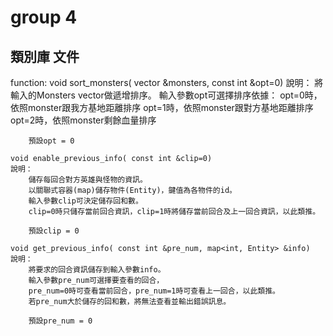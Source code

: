 # group 4
## 類別庫 文件
function: 
    void sort_monsters( vector<Monsters> &monsters, const int &opt=0)
    說明：
        將輸入的Monsters vector做遞增排序。
        輸入參數opt可選擇排序依據：
            opt=0時，依照monster跟我方基地距離排序
            opt=1時，依照monster跟對方基地距離排序
            opt=2時，依照monster剩餘血量排序

        預設opt = 0

    void enable_previous_info( const int &clip=0)
    說明：
        儲存每回合對方英雄與怪物的資訊。
        以關聯式容器(map)儲存物件(Entity)，鍵值為各物件的id。
        輸入參數clip可決定儲存回和數。
        clip=0時只儲存當前回合資訊，clip=1時將儲存當前回合及上一回合資訊，以此類推。
        
        預設clip = 0
    
    void get_previous_info( const int &pre_num, map<int, Entity> &info)
    說明：
        將要求的回合資訊儲存到輸入參數info。
        輸入參數pre_num可選擇要查看的回合，
        pre_num=0時可查看當前回合，pre_num=1時可查看上一回合，以此類推。
        若pre_num大於儲存的回和數，將無法查看並輸出錯誤訊息。
        
        預設pre_num = 0
